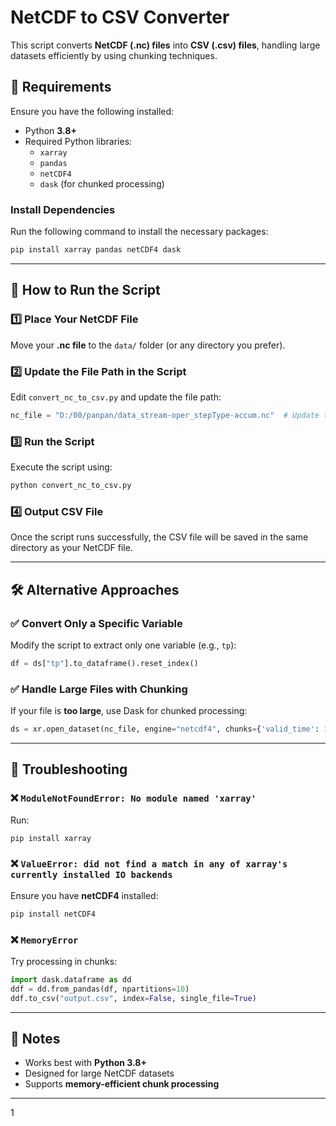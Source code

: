 # NetCDF to CSV Converter

This script converts **NetCDF (.nc) files** into **CSV (.csv) files**, handling large datasets efficiently by using chunking techniques.

## 📌 Requirements
Ensure you have the following installed:
- Python **3.8+**
- Required Python libraries:
  - `xarray`
  - `pandas`
  - `netCDF4`
  - `dask` (for chunked processing)

### Install Dependencies
Run the following command to install the necessary packages:
```sh
pip install xarray pandas netCDF4 dask
```

---

## 🚀 How to Run the Script
### 1️⃣ Place Your NetCDF File
Move your **.nc file** to the `data/` folder (or any directory you prefer).

### 2️⃣ Update the File Path in the Script
Edit `convert_nc_to_csv.py` and update the file path:
```python
nc_file = "D:/00/panpan/data_stream-oper_stepType-accum.nc"  # Update this path
```

### 3️⃣ Run the Script
Execute the script using:
```sh
python convert_nc_to_csv.py
```

### 4️⃣ Output CSV File
Once the script runs successfully, the CSV file will be saved in the same directory as your NetCDF file.

---

## 🛠 Alternative Approaches
### ✅ Convert Only a Specific Variable
Modify the script to extract only one variable (e.g., `tp`):
```python
df = ds["tp"].to_dataframe().reset_index()
```

### ✅ Handle Large Files with Chunking
If your file is **too large**, use Dask for chunked processing:
```python
ds = xr.open_dataset(nc_file, engine="netcdf4", chunks={'valid_time': 1000})
```

---

## 🔄 Troubleshooting
### ❌ `ModuleNotFoundError: No module named 'xarray'`
Run:
```sh
pip install xarray
```

### ❌ `ValueError: did not find a match in any of xarray's currently installed IO backends`
Ensure you have **netCDF4** installed:
```sh
pip install netCDF4
```

### ❌ `MemoryError`
Try processing in chunks:
```python
import dask.dataframe as dd
ddf = dd.from_pandas(df, npartitions=10)
ddf.to_csv("output.csv", index=False, single_file=True)
```

---

## 📌 Notes
- Works best with **Python 3.8+**
- Designed for large NetCDF datasets
- Supports **memory-efficient chunk processing**

---
1